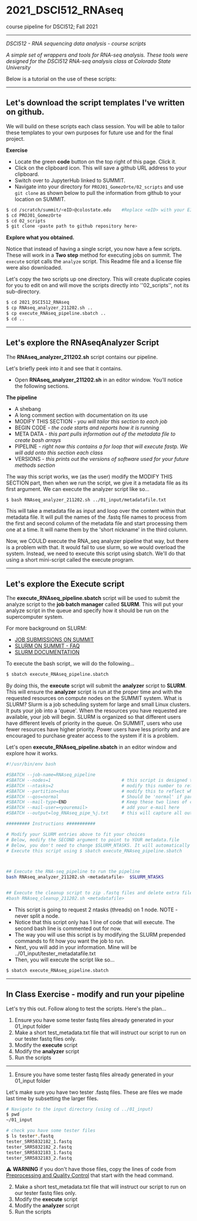# 2021_DSCI512_RNAseq
course pipeline for DSCI512; Fall 2021


-----


*DSCI512 - RNA sequencing data analysis - course scripts*

*A simple set of wrappers and tools for RNA-seq analysis. These tools were designed for the DSCI512 RNA-seq analysis class at Colorado State University*

Below is a tutorial on the use of these scripts:

----


## Let's download the script templates I've written on github.

We will build on these scripts each class session.
You will be able to tailor these templates to your own purposes for future use and for the final project.


**Exercise**

  * Locate the green **code** button on the top right of this page. Click it.
  * Click on the clipboard icon. This will save a github URL address to your clipboard.
  * Switch over to JupyterHub linked to SUMMIT.
  * Navigate into your directory for `PROJ01_GomezOrte/02_scripts` and use `git clone` as shown below to pull the information from github to your location on SUMMIT.
  
```bash
$ cd /scratch/summit/<eID>@colostate.edu    #Replace <eID> with your EID
$ cd PROJ01_GomezOrte
$ cd 02_scripts
$ git clone <paste path to github repository here>
```

**Explore what you obtained.**

Notice that instead of having a single script, you now have a few scripts. These will work in a **Two step** method for executing jobs on summit. The `execute` script calls the `analyze` script. This Readme file and a license file were also downloaded.

Let's copy the two scripts up one directory. This will create duplicate copies for you to edit on and will move the scripts directly into ''02_scripts'', not its sub-directory.

```bash
$ cd 2021_DSCI512_RNAseq
$ cp RNAseq_analyzer_211202.sh ..
$ cp execute_RNAseq_pipeline.sbatch ..
$ cd ..
```

----
## Let's explore the RNAseqAnalyzer Script 


The **RNAseq_analyzer_211202.sh** script contains our pipeline. 

Let's briefly peek into it and see that it contains. 
  * Open **RNAseq_analyzer_211202.sh** in an editor window. You'll notice the following sections.

**The pipeline**
  * A shebang
  * A long comment section with documentation on its use
  * MODIFY THIS SECTION - *you will tailor this section to each job*
  * BEGIN CODE - *the code starts and reports how it is running*
  * META DATA - *this part pulls information out of the metadata file to create bash arrays*
  * PIPELINE - *right now this contains a for loop that will execute fastp. We will add onto this section each class*
  * VERSIONS - *this prints out the versions of software used for your future methods section*

The way this script works, we (as the user) modify the MODIFY THIS SECTION part, then when we run the script, we give it a metadata file as its first argument. We can execute the analyzer script like so...

```bash
$ bash RNAseq_analyzer_211202.sh ../01_input/metadatafile.txt
```

This will take a metadata file as input and loop over the content within that metadata file. It will pull the names of the .fastq file names to process from the first and second column of the metadata file and start processing them one at a time. It will name them by the 'short nickname' in the third column.

Now, we COULD execute the RNA_seq analyzer pipeline that way, but there is a problem with that. It would fail to use slurm, so we would overload the system. Instead, we need to execute this script using sbatch. We'll do that using a short mini-script called the execute program.

----
## Let's explore the Execute script 

The **execute_RNAseq_pipeline.sbatch** script will be used to submit the analyze script to the **job batch manager** called **SLURM**. This will put your analyze script in the queue and specify how it should be run on the supercomputer system.

For more background on SLURM:
  * [JOB SUBMISSIONS ON SUMMIT](https://curc.readthedocs.io/en/latest/running-jobs/batch-jobs.html)
  * [SLURM ON SUMMIT - FAQ](https://curc.readthedocs.io/en/latest/faq.html)
  * [SLURM DOCUMENTATION](https://slurm.schedmd.com/sbatch.html)

To execute the bash script, we will do the following...

```bash
$ sbatch execute_RNAseq_pipeline.sbatch
```

By doing this, the **execute** script will submit the **analyzer** script to **SLURM**. This will ensure the **analyzer** script is run at the proper time and with the requested resources on compute nodes on the SUMMIT system. What is SLURM? Slurm is a job scheduling system for large and small Linux clusters. It puts your job into a 'queue'. When the resources you have requested are available, your job will begin. SLURM is organized so that different users have different levels of priority in the queue. On SUMMIT, users who use fewer resources have higher priority. Power users have less priority and are encouraged to purchase greater access to the system if it is a problem.

Let's open **execute_RNAseq_pipeline.sbatch** in an editor window and explore how it works. 

```bash
#!/usr/bin/env bash

#SBATCH --job-name=RNAseq_pipeline 
#SBATCH --nodes=1                           # this script is designed to run on one node
#SBATCH --ntasks=2                          # modify this number to reflect how many cores you want to use (up to 24)
#SBATCH --partition=shas                    # modify this to reflect which queue you want to use. Either 'shas' or 'shas-testing'
#SBATCH --qos=normal                        # Should be 'normal' if partition is 'shas'; should be 'testing' if partition is 'shas-testing'
#SBATCH --mail-type=END                     # Keep these two lines of code if you want an e-mail sent to you when it is complete.
#SBATCH --mail-user=<youremail>             # add your e-mail here
#SBATCH --output=log_RNAseq_pipe_%j.txt     # this will capture all output in a logfile with %j as the job #

######### Instructions ###########

# Modify your SLURM entries above to fit your choices
# Below, modify the SECOND argument to point to YOUR metadata.file
# Below, you don't need to change $SLURM_NTASKS. It will automatically populate whatever you put in --ntasks=# above.
# Execute this script using $ sbatch execute_RNAseq_pipeline.sbatch



## Execute the RNA-seq_pipeline to run the pipeline
bash RNAseq_analyzer_211202.sh <metadatafile>  $SLURM_NTASKS


## Execute the cleanup script to zip .fastq files and delete extra files
#bash RNAseq_cleanup_211202.sh <metadatafile> 

```

  * This script is going to request 2 ntasks (threads) on 1 node. NOTE - never split a node. 
  * Notice that this script only has 1 line of code that will execute. The second bash line is commented out for now. 
  * The way you will use this script is by modifying the SLURM prepended commands to fit how you want the job to run.
  * Next, you will add in your <metadatafile> information. Mine will be ../01_input/tester_metadatafile.txt
  * Then, you will execute the script like so...
  
```bash
$ sbatch execute_RNAseq_pipeline.sbatch
```

----
## In Class Exercise - modify and run your pipeline
 
Let's try this out. Follow along to test the scripts. Here's the plan...
 
1. Ensure you have some tester fastq files already generated in your 01_input folder
2. Make a short test_metadata.txt file that will instruct our script to run on our tester fastq files only.
3. Modify the **execute** script
4. Modify the **analyzer** script
5. Run the scripts
 
----
 

1. Ensure you have some tester fastq files already generated in your 01_input folder

Let's make sure you have two tester .fastq files. These are files we made last time by subsetting the larger files.
 
```bash
# Navigate to the input directory (using cd ../01_input)
$ pwd
~/01_input

# check you have some tester files
$ ls tester*.fastq
tester_SRR5832182_1.fastq
tester_SRR5832182_2.fastq
tester_SRR5832183_1.fastq
tester_SRR5832183_2.fastq
```

:warning: **WARNING** if you don't have those files, copy the lines of code from [Preprocessing and Quality Control](https://rna.colostate.edu/2021/doku.php?id=wiki:preprocessingqc2) that start with the head command. 
 
 
 
2. Make a short test_metadata.txt file that will instruct our script to run on our tester fastq files only.
3. Modify the **execute** script
4. Modify the **analyzer** script
5. Run the scripts

 


